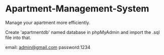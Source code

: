 # Apartment-Management-System
Manage your apartment more efficiently.

Create 'apartmentdb' named database in phpMyAdmin
and import the .sql file into that.

email: admin@gmail.com
password:1234


